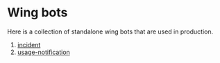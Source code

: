 # Wing bots

Here is a collection of standalone wing bots that are used in production.

1. [incident](./incident/README.md)
2. [usage-notification](./usage-notification/README.md)

